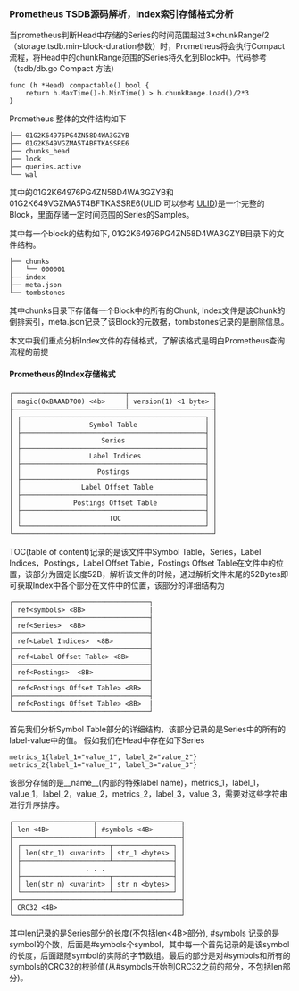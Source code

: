 ### Prometheus TSDB源码解析，Index索引存储格式分析

当prometheus判断Head中存储的Series的时间范围超过3*chunkRange/2（storage.tsdb.min-block-duration参数）时，Prometheus将会执行Compact流程，将Head中的chunkRange范围的Series持久化到Block中。代码参考（tsdb/db.go Compact 方法）

```
func (h *Head) compactable() bool {
	return h.MaxTime()-h.MinTime() > h.chunkRange.Load()/2*3
}
```

Prometheus 整体的文件结构如下

```
├── 01G2K64976PG4ZN58D4WA3GZYB
├── 01G2K649VGZMA5T4BFTKASSRE6
├── chunks_head
├── lock
├── queries.active
└── wal
```

其中的01G2K64976PG4ZN58D4WA3GZYB和01G2K649VGZMA5T4BFTKASSRE6(ULID 可以参考 [ULID](https://github.com/oklog/ulid))是一个完整的Block，里面存储一定时间范围的Series的Samples。

其中每一个block的结构如下, 01G2K64976PG4ZN58D4WA3GZYB目录下的文件结构。

```
├── chunks
│   └── 000001
├── index
├── meta.json
└── tombstones
```

其中chunks目录下存储每一个Block中的所有的Chunk, Index文件是该Chunk的倒排索引，meta.json记录了该Block的元数据，tombstones记录的是删除信息。

本文中我们重点分析Index文件的存储格式，了解该格式是明白Prometheus查询流程的前提

#### Prometheus的Index存储格式

```
┌────────────────────────────┬─────────────────────┐
│ magic(0xBAAAD700) <4b>     │ version(1) <1 byte> │
├────────────────────────────┴─────────────────────┤
│ ┌──────────────────────────────────────────────┐ │
│ │                 Symbol Table                 │ │
│ ├──────────────────────────────────────────────┤ │
│ │                    Series                    │ │
│ ├──────────────────────────────────────────────┤ │
│ │                 Label Indices                │ │
│ ├──────────────────────────────────────────────┤ │
│ │                   Postings                   │ │
│ ├──────────────────────────────────────────────┤ │
│ │               Label Offset Table             │ │
│ ├──────────────────────────────────────────────┤ │
│ │             Postings Offset Table            │ │
│ ├──────────────────────────────────────────────┤ │
│ │                      TOC                     │ │
│ └──────────────────────────────────────────────┘ │
└──────────────────────────────────────────────────┘
```
TOC(table of content)记录的是该文件中Symbol Table，Series，Label Indices，Postings，Label Offset Table，Postings Offset Table在文件中的位置，该部分为固定长度52B，解析该文件的时候，通过解析文件末尾的52Bytes即可获取Index中各个部分在文件中的位置，该部分的详细结构为

```
┌──────────────────────────────────┐
│ ref<symbols> <8B>                |
├──────────────────────────────────┤
│ ref<Series>  <8B>                │ 
├──────────────────────────────────┤
│ ref<Label Indices>  <8B>         │ 
├──────────────────────────────────┤
│ ref<Label Offset Table> <8B>     │ 
├──────────────────────────────────┤
│ ref<Postings>  <8B>              │ 
├──────────────────────────────────┤
│ ref<Postings Offset Table> <8B>  │ 
├──────────────────────────────────┤
│ ref<Postings Offset Table> <8B>  |
└──────────────────────────────────┘

```

首先我们分析Symbol Table部分的详细结构，该部分记录的是Series中的所有的label-value中的值。
假如我们在Head中存在如下Series

```
metrics_1{label_1="value_1", label_2="value_2"}
metrics_2{label_1="value_1", label_3="value_3"}
```

该部分存储的是__name__(内部的特殊label name)，metrics_1，label_1，value_1，label_2，value_2，metrics_2，label_3，value_3，需要对这些字符串进行升序排序。


```
┌────────────────────┬─────────────────────┐
│ len <4B>           │ #symbols <4B>       │
├────────────────────┴─────────────────────┤
│ ┌──────────────────────┬───────────────┐ │
│ │ len(str_1) <uvarint> │ str_1 <bytes> │ │
│ ├──────────────────────┴───────────────┤ │
│ │                . . .                 │ │
│ ├──────────────────────┬───────────────┤ │
│ │ len(str_n) <uvarint> │ str_n <bytes> │ │
│ └──────────────────────┴───────────────┘ │
├──────────────────────────────────────────┤
│ CRC32 <4B>                               │
└──────────────────────────────────────────┘
```

其中len记录的是Series部分的长度(不包括len<4B>部分), #symbols 记录的是symbol的个数，后面是#symbols个symbol，其中每一个首先记录的是该symbol的长度，后面跟随symbol的实际的字节数组。最后的部分是对#symbols和所有的symbols的CRC32的校验值(从#symbols开始到CRC32之前的部分，不包括len部分)。




















































































